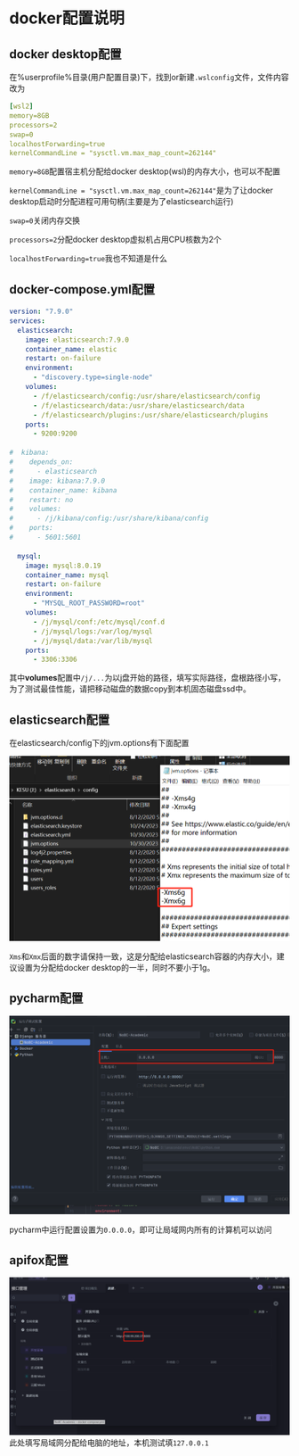# docker配置说明

## docker desktop配置

在%userprofile%目录(用户配置目录)下，找到or新建`.wslconfig`文件，文件内容改为

```yaml
[wsl2]
memory=8GB
processors=2
swap=0
localhostForwarding=true
kernelCommandLine = "sysctl.vm.max_map_count=262144"
```

`memory=8GB`配置宿主机分配给docker desktop(wsl)的内存大小，也可以不配置

`kernelCommandLine = "sysctl.vm.max_map_count=262144"`是为了让docker desktop启动时分配进程可用句柄(主要是为了elasticsearch运行)

`swap=0`关闭内存交换

`processors=2`分配docker desktop虚拟机占用CPU核数为2个

`localhostForwarding=true`我也不知道是什么

## docker-compose.yml配置

```yaml
version: "7.9.0"
services:
  elasticsearch:
    image: elasticsearch:7.9.0 
    container_name: elastic
    restart: on-failure
    environment:
      - "discovery.type=single-node"
    volumes:
      - /f/elasticsearch/config:/usr/share/elasticsearch/config
      - /f/elasticsearch/data:/usr/share/elasticsearch/data
      - /f/elasticsearch/plugins:/usr/share/elasticsearch/plugins
    ports:
      - 9200:9200

#  kibana:
#    depends_on:
#      - elasticsearch
#    image: kibana:7.9.0
#    container_name: kibana
#    restart: no
#    volumes:
#      - /j/kibana/config:/usr/share/kibana/config
#    ports:
#      - 5601:5601

  mysql:
    image: mysql:8.0.19
    container_name: mysql
    restart: on-failure
    environment:
      - "MYSQL_ROOT_PASSWORD=root"
    volumes:
      - /j/mysql/conf:/etc/mysql/conf.d
      - /j/mysql/logs:/var/log/mysql
      - /j/mysql/data:/var/lib/mysql
    ports:
      - 3306:3306
```

其中**volumes**配置中`/j/...`为以j盘开始的路径，填写实际路径，盘根路径小写，为了测试最佳性能，请把移动磁盘的数据copy到本机固态磁盘ssd中。

## elasticsearch配置

在elasticsearch/config下的jvm.options有下面配置

![image-20231030190206845](https://raw.githubusercontent.com/Q9-K/typora-/main/pictures/202310312153313.png)

`Xms`和`Xmx`后面的数字请保持一致，这是分配给elasticsearch容器的内存大小，建议设置为分配给docker desktop的一半，同时不要小于1g。

## pycharm配置

![image-20231030190403384](https://raw.githubusercontent.com/Q9-K/typora-/main/pictures202310302011087.png)

pycharm中运行配置设置为`0.0.0.0`，即可让局域网内所有的计算机可以访问

## apifox配置

![image-20231030190513616](https://raw.githubusercontent.com/Q9-K/typora-/main/pictures/202310302015869.png)此处填写局域网分配给电脑的地址，本机测试填`127.0.0.1`
